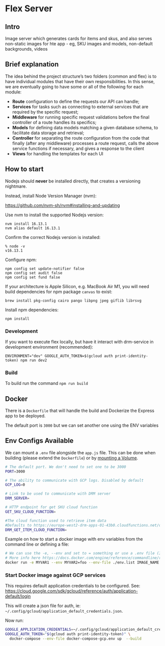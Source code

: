 # Flex Server

## Intro

Image server which generates cards for items and skus, and also serves non-static images for hte app - eg, SKU images and models, non-default backgrounds, videos

## Brief explanation

The idea behind the project structure’s two folders (common and flex) is to have individual modules that have their own responsibilities.
In this sense, we are eventually going to have some or all of the following for each module:

- **Route** configuration to define the requests our API can handle;
- **Services** for tasks such as connecting to external services that are required by the specific request;
- **Middleware** for running specific request validations before the final controller of a route handles its specifics;
- **Models** for defining data models matching a given database schema, to facilitate data storage and retrieval;
- **Controller** for separating the route configuration from the code that finally (after any middleware) processes a route request, calls the above service functions if necessary, and gives a response to the client
- **Views** for handling the templates for each UI

## How to start

Nodejs should **never** be installed directly, that creates a versioning nightmare.

Instead, install Node Version Manager (nvm):

https://github.com/nvm-sh/nvm#installing-and-updating

Use nvm to install the supported Nodejs version:

```shell
nvm install 16.13.1
nvm alias default 16.13.1
```

Confirm the correct Nodejs version is installed:

```shell
% node -v
v16.13.1
```

Configure npm:

```shell
npm config set update-notifier false
npm config set audit false
npm config set fund false
```

If your architecture is Apple Silicon, e.g. MacBook Air M1, you will need build dependencies for npm package `canvas` to exist:

```shell
brew install pkg-config cairo pango libpng jpeg giflib librsvg
```

Install npm dependencies:

```shell
npm install
```

### Development

If you want to execute flex locally, but have it interact with drm-service in development environment (recommended):

```shell
ENVIRONMENT="dev" GOOGLE_AUTH_TOKEN=$(gcloud auth print-identity-token) npm run dev2
```

### Build

To build run the command `npm run build`

## Docker

There is a `Dockerfile` that will handle the build and Dockerize the Express app to be deployed.

The default port is `3000` but we can set another one using the ENV variables

## Env Configs Available

We can mount a `.env` file alongside the `app.js` file. This can be done when building (please extend the `Dockerfile`) or by [mounting a Volume](https://docs.docker.com/storage/bind-mounts/).

```bash
# The default port. We don't need to set one to be 3000
PORT=3000

# The ability to communicate with GCP logs. Disabled by default
GCP_LOG=0

# Link to be used to communicate with DRM server
DRM_SERVER=

# HTTP endpoint for get SKU cloud function
GET_SKU_CLOUD_FUNCTION=

#The cloud function used to retrieve item data
#Defaults to https://europe-west2-drm-apps-01-43b0.cloudfunctions.net/drm-get-item
DRM_GET_ITEM_CLOUD_FUNCTION=
```

Example on how to start a docker image with env variables from the command line or defining a file:

```bash
# We can use the -e, --env and set to = something or use a .env file (I recommend this one)
# More info here https://docs.docker.com/engine/reference/commandline/run/#set-environment-variables--e---env---env-file
docker run -e MYVAR1 --env MYVAR2=foo --env-file ./env.list IMAGE_NAME:VERSION
```


### Start Docker image against GCP services
This requires default application credentials to be configured.
See: https://cloud.google.com/sdk/gcloud/reference/auth/application-default/login

This will create a json file for auth, ie: `~/.config/gcloud/application_default_credentials.json`.

Now run:
```bash
GOOGLE_APPLICATION_CREDENTIALS=~/.config/gcloud/application_default_credentials.json \
GOOGLE_AUTH_TOKEN="$(gcloud auth print-identity-token)" \
  docker-compose --env-file docker-compose-gcp.env up  --build
```
